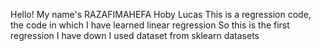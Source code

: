 Hello! My name's RAZAFIMAHEFA Hoby Lucas
This is a regression code, the code in which I have learned linear regression
So this is the first regression I have down
I used dataset from sklearn datasets
